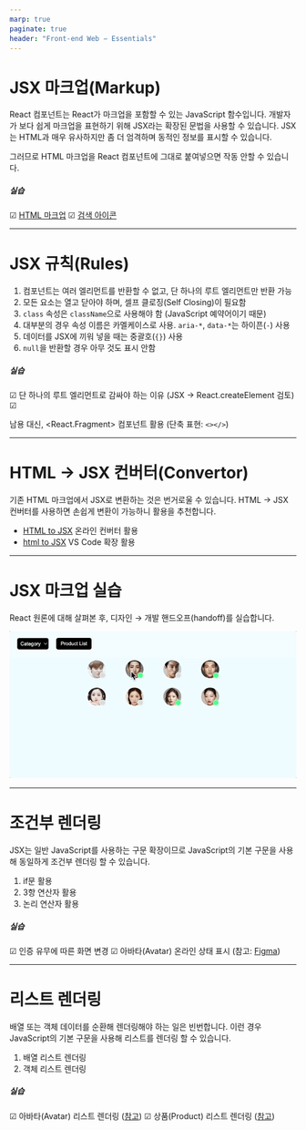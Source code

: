 ```yaml
---
marp: true
paginate: true
header: "Front-end Web − Essentials"
---
```


# JSX 마크업(Markup)

React 컴포넌트는 React가 마크업을 포함할 수 있는 JavaScript 함수입니다. 
개발자가 보다 쉽게 마크업을 표현하기 위해 JSX라는 확장된 문법을 사용할 수 있습니다.
JSX는 HTML과 매우 유사하지만 좀 더 엄격하며 동적인 정보를 표시할 수 있습니다.

그러므로 HTML 마크업을 React 컴포넌트에 그대로 붙여넣으면 작동 안할 수 있습니다.

##### 실습

☑ [HTML 마크업](https://gist.github.com/yamoo9/682b4e71f6becd970196532d4efee190)
☑ [검색 아이콘](https://iconmonstr.com/search-thin-svg/)

---

# JSX 규칙(Rules)

1. 컴포넌트는 여러 엘리먼트를 반환할 수 없고, 단 하나의 루트 엘리먼트만 반환 가능
1. 모든 요소는 열고 닫아야 하며, 셀프 클로징(Self Closing)이 필요함
1. `class` 속성은 `className`으로 사용해야 함 (JavaScript 예약어이기 때문)
1. 대부분의 경우 속성 이름은 카멜케이스로 사용. `aria-*`, `data-*`는 하이픈(`-`) 사용
1. 데이터를 JSX에 끼워 넣을 때는 중괄호(`{}`) 사용
1. `null`을 반환할 경우 아무 것도 표시 안함

##### 실습

☑ 단 하나의 루트 엘리먼트로 감싸야 하는 이유 (JSX → React.createElement 검토)
☑ <div> 남용 대신, <React.Fragment> 컴포넌트 활용 (단축 표현: `<></>`)

---

# HTML → JSX 컨버터(Convertor)

기존 HTML 마크업에서 JSX로 변환하는 것은 번거로울 수 있습니다.
HTML → JSX 컨버터를 사용하면 손쉽게 변환이 가능하니 활용을 추천합니다.

- [HTML to JSX](https://transform.tools/html-to-jsx) 온라인 컨버터 활용
- [html to JSX](https://marketplace.visualstudio.com/items?itemName=riazxrazor.html-to-jsx) VS Code 확장 활용

---

# JSX 마크업 실습

React 원론에 대해 살펴본 후, 디자인 → 개발 핸드오프(handoff)를 실습합니다.

![h:400](./.slides/assets/jsx-markup-guide.gif)

---

# 조건부 렌더링

JSX는 일반 JavaScript를 사용하는 구문 확장이므로
JavaScript의 기본 구문을 사용해 동일하게 조건부 렌더링 할 수 있습니다.

1. if문 활용
1. 3항 연산자 활용
1. 논리 연산자 활용

##### 실습

☑ 인증 유무에 따른 화면 변경
☑ 아바타(Avatar) 온라인 상태 표시 (참고: [Figma](https://www.figma.com/))

---

# 리스트 렌더링

배열 또는 객체 데이터를 순환해 렌더링해야 하는 일은 빈번합니다.
이런 경우 JavaScript의 기본 구문을 사용해 리스트를 렌더링 할 수 있습니다.

1. 배열 리스트 렌더링
1. 객체 리스트 렌더링

##### 실습

☑ 아바타(Avatar) 리스트 렌더링 ([참고](https://gist.github.com/yamoo9/e2005a17a8affd51b9fbd96934db7768))
☑ 상품(Product) 리스트 렌더링 ([참고](https://gist.github.com/yamoo9/d94f140320402b63d99994436a75093d))